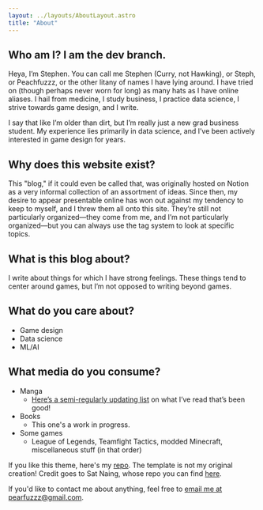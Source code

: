 ```yaml
---
layout: ../layouts/AboutLayout.astro
title: "About"
---
```


## Who am I? I am the dev branch.

Heya, I’m Stephen. You can call me Stephen (Curry, not Hawking), or Steph, or Peachfuzzz, or the other litany of names I have lying around. I have tried on (though perhaps never worn for long) as many hats as I have online aliases. I hail from medicine, I study business, I practice data science, I strive towards game design, and I write.

I say that like I’m older than dirt, but I’m really just a new grad business student. My experience lies primarily in data science, and I’ve been actively interested in game design for years.

## Why does this website exist?

This "blog," if it could even be called that, was originally hosted on Notion as a very informal collection of an assortment of ideas. Since then, my desire to appear presentable online has won out against my tendency to keep to myself, and I threw them all onto this site. They’re still not particularly organized—they come from me, and I’m not particularly organized—but you can always use the tag system to look at specific topics.

## What is this blog about?

I write about things for which I have strong feelings. These things tend to center around games, but I’m not opposed to writing beyond games.

## What do you care about?

- Game design
- Data science
- ML/AI

## What media do you consume?

- Manga
  - [Here’s a semi-regularly updating list](/posts/manga-recommendations) on what I’ve read that’s been good!
- Books
  - This one's a work in progress.
- Some games
  - League of Legends, Teamfight Tactics, modded Minecraft, miscellaneous stuff (in that order)

If you like this theme, here's my [repo](https://github.com/peachfuzzz/steffnstuff-blog). The template is not my original creation! Credit goes to Sat Naing, whose repo you can find [here](https://github.com/satnaing/astro-paper).

If you'd like to contact me about anything, feel free to [email me at pearfuzzz@gmail.com](mailto:pearfuzzz@gmail.com).
